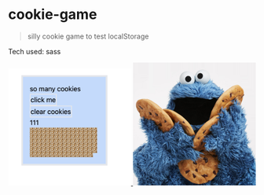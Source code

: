 # cookie-game

> silly cookie game to test localStorage

Tech used: sass

<a href='https://adnjoo.github.io/cookie-game/'>
<img src='./scrn.png' width='250px'>
</a>

<img src='./monster.jpeg' width='250px'>